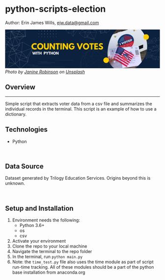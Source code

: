 # python-scripts-election  

Author:  Erin James Wills, ejw.data@gmail.com  

![Python Script](./images/votes-script.png)  
<cite>Photo by [Janine Robinson](https://unsplash.com/@janinekrobinson?utm_source=unsplash&utm_medium=referral&utm_content=creditCopyText) on [Unsplash](https://unsplash.com/s/photos/election?utm_source=unsplash&utm_medium=referral&utm_content=creditCopyText)</cite>
<br>

## Overview  
<hr>  
Simple script that extracts voter data from a csv file and summarizes the individual records in the terminal.  This script is an example of how to use a dictionary.  

<br>

## Technologies    
*  Python

<br>


## Data Source  
Dataset generated by Trilogy Education Services. Origins beyond this is unknown. 

<br>

## Setup and Installation  
1. Environment needs the following:  
    *  Python 3.6+   
    *  os
    *  csv
1. Activate your environment
1. Clone the repo to your local machine
1. Navigate the terminal to the repo folder
1. In the terminal, run `python main.py`  
1. Note:  the `time_test.py` file also uses the time module as part of script run-time tracking.  All of these modules should be a part of the python base installation from anaconda.org

<br>
